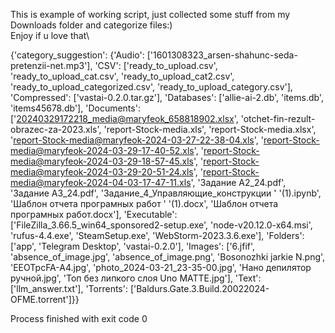 This is example of working script, just collected some stuff from my Downloads folder and categorize files:) \
Enjoy if u love that\

{'category_suggestion': {'Audio': ['1601308323_arsen-shahunc-seda-pretenzii-net.mp3'],
                         'CSV': ['ready_to_upload.csv',
                                 'ready_to_upload_cat.csv',
                                 'ready_to_upload_cat2.csv',
                                 'ready_to_upload_categorized.csv',
                                 'ready_to_upload_category.csv'],
                         'Compressed': ['vastai-0.2.0.tar.gz'],
                         'Databases': ['allie-ai-2.db',
                                       'items.db',
                                       'items45678.db'],
                         'Documents': ['20240329172218_media@maryfeok_658818902.xlsx',
                                       'otchet-fin-rezult-obrazec-za-2023.xls',
                                       'report-Stock-media.xls',
                                       'report-Stock-media.xlsx',
                                       'report-Stock-media@maryfeok-2024-03-27-22-38-04.xls',
                                       'report-Stock-media@maryfeok-2024-03-29-17-40-52.xls',
                                       'report-Stock-media@maryfeok-2024-03-29-18-57-45.xls',
                                       'report-Stock-media@maryfeok-2024-03-29-20-51-24.xls',
                                       'report-Stock-media@maryfeok-2024-04-03-17-47-11.xls',
                                       'Задание А2_24.pdf',
                                       'Задание А3_24.pdf',
                                       'Задание_4_Управляющие_конструкции '
                                       '(1).ipynb',
                                       'Шаблон отчета програмных работ '
                                       '(1).docx',
                                       'Шаблон отчета програмных работ.docx'],
                         'Executable': ['FileZilla_3.66.5_win64_sponsored2-setup.exe',
                                        'node-v20.12.0-x64.msi',
                                        'rufus-4.4.exe',
                                        'SteamSetup.exe',
                                        'WebStorm-2023.3.6.exe'],
                         'Folders': ['app', 'Telegram Desktop', 'vastai-0.2.0'],
                         'Images': ['6.jfif',
                                    'absence_of_image.jpg',
                                    'absence_of_image.png',
                                    'Bosonozhki jarkie N.png',
                                    'EEOTpcFA-A4.jpg',
                                    'photo_2024-03-21_23-35-00.jpg',
                                    'Нано депилятор ручной.jpg',
                                    'Топ без липкого слоя Uno MATTE.jpg'],
                         'Text': ['llm_answer.txt'],
                         'Torrents': ['Baldurs.Gate.3.Build.20022024-OFME.torrent']}}

Process finished with exit code 0
